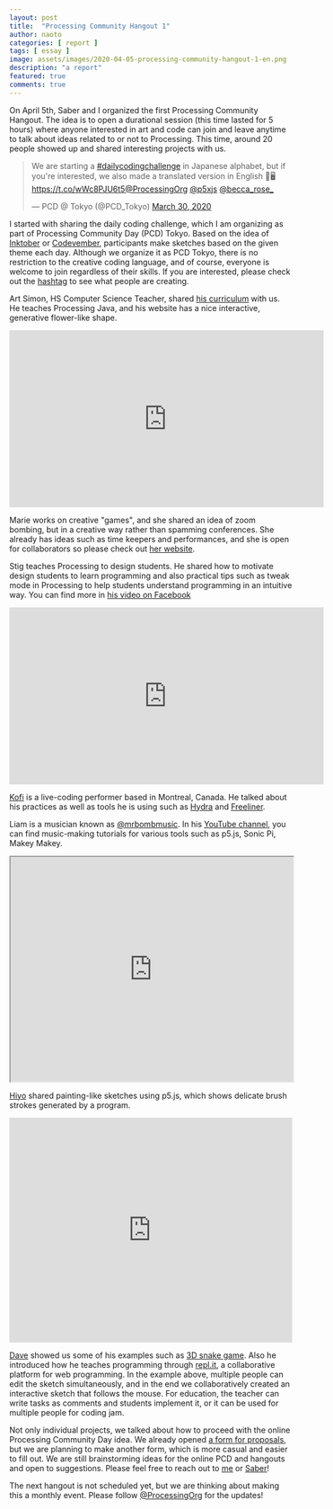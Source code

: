```yaml
---
layout: post
title:  "Processing Community Hangout 1"
author: naoto
categories: [ report ]
tags: [ essay ]
image: assets/images/2020-04-05-processing-community-hangout-1-en.png
description: "a report"
featured: true
comments: true
---
```


On April 5th, Saber and I organized the first Processing Community Hangout. The idea is to open a durational session (this time lasted for 5 hours) where anyone interested in art and code can join and leave anytime to talk about ideas related to or not to Processing. This time, around 20 people showed up and shared interesting projects with us.

<blockquote class="twitter-tweet"><p lang="en" dir="ltr">We are starting a <a href="https://twitter.com/hashtag/dailycodingchallenge?src=hash&amp;ref_src=twsrc%5Etfw">#dailycodingchallenge</a> in Japanese alphabet, but if you&#39;re interested, we also made a translated version in English 💙🖥️<a href="https://t.co/wWc8PJU6t5">https://t.co/wWc8PJU6t5</a><a href="https://twitter.com/ProcessingOrg?ref_src=twsrc%5Etfw">@ProcessingOrg</a> <a href="https://twitter.com/p5xjs?ref_src=twsrc%5Etfw">@p5xjs</a> <a href="https://twitter.com/becca_rose_?ref_src=twsrc%5Etfw">@becca_rose_</a></p>&mdash; PCD @ Tokyo (@PCD_Tokyo) <a href="https://twitter.com/PCD_Tokyo/status/1244611362086694912?ref_src=twsrc%5Etfw">March 30, 2020</a></blockquote> <script async src="https://platform.twitter.com/widgets.js" charset="utf-8"></script>

I started with sharing the daily coding challenge, which I am organizing as part of Processing Community Day (PCD) Tokyo. Based on the idea of [Inktober](https://inktober.com/) or [Codevember](http://codevember.xyz/), participants make sketches based on the given theme each day. Although we organize it as PCD Tokyo, there is no restriction to the creative coding language, and of course, everyone is welcome to join regardless of their skills. If you are interested, please check out the [hashtag](https://twitter.com/hashtag/dailycodingchallenge?src=hashtag_click) to see what people are creating.

Art Simon, HS Computer Science Teacher, shared [his curriculum](https://apcslowell.github.io/) with us. He teaches Processing Java, and his website has a nice interactive, generative flower-like shape.

<div class="youtube-container">
<iframe class="youtube-video" width="560" height="315" src="https://www.youtube.com/embed/3t13XOceq0Q" frameborder="0" allow="accelerometer; autoplay; encrypted-media; gyroscope; picture-in-picture" allowfullscreen></iframe>
</div>

Marie works on creative "games", and she shared an idea of zoom bombing, but in a creative way rather than spamming conferences. She already has ideas such as time keepers and performances, and she is open for collaborators so please check out [her website](https://marieflanagan.com/call-zb/).

Stig teaches Processing to design students. He shared how to motivate design students to learn programming and also practical tips such as tweak mode in Processing to help students understand programming in an intuitive way. You can find more in [his video on Facebook](https://www.facebook.com/stixan/videos/10158060811633550)

<div class="youtube-container">
<iframe class="youtube-video" width="560" height="315" src="https://www.youtube.com/embed/sBcnFqYihWw" frameborder="0" allow="accelerometer; autoplay; encrypted-media; gyroscope; picture-in-picture" allowfullscreen></iframe>
</div>

[Kofi](https://www.youtube.com/channel/UClm-UL4F7DxtvUFLjSC_QKw) is a live-coding performer based in Montreal, Canada. He talked about his practices as well as tools he is using such as [Hydra](https://hydra-editor.glitch.me/) and [Freeliner](https://vimeo.com/246850149).

Liam is a musician known as [@mrbombmusic](https://twitter.com/mrbombmusic). In his [YouTube channel](https://www.youtube.com/channel/UC8dqNjZzWl_02cGpcuiNEWg), you can find music-making tutorials for various tools such as p5.js, Sonic Pi, Makey Makey.

<iframe width="100%" height="400px" src="https://editor.p5js.org/undefined/embed/PHDLWhZir"></iframe>

[Hiyo](https://www.hotcoa.com/) shared painting-like sketches using p5.js, which shows delicate brush strokes generated by a program.

<iframe height="400px" width="100%" src="https://repl.it/@dcbriccetti/Processing-Community-Workspace?lite=true" scrolling="no" frameborder="no" allowtransparency="true" allowfullscreen="true" sandbox="allow-forms allow-pointer-lock allow-popups allow-same-origin allow-scripts allow-modals"></iframe>

[Dave](https://davebsoft.com/) showed us some of his examples such as [3D snake game](https://davebsoft.com/software/snake-game/). Also he introduced how he teaches programming through [repl.it](https://repl.it), a collaborative platform for web programming. In the example above, multiple people can edit the sketch simultaneously, and in the end we collaboratively created an interactive sketch that follows the mouse. For education, the teacher can write tasks as comments and students implement it, or it can be used for multiple people for coding jam.

Not only individual projects, we talked about how to proceed with the online Processing Community Day idea. We already opened [a form for proposals](https://docs.google.com/forms/d/e/1FAIpQLSeGBopYU1rYFYLcgAkIngFQnhQR18ltQhZL9QLClWcITxgNrg/viewform?usp=sf_link), but we are planning to make another form, which is more casual and easier to fill out. We are still brainstorming ideas for the online PCD and hangouts and open to suggestions. Please feel free to reach out to [me](mailto:mail@naotohieda.com) or [Saber](mailto:day@processing.org)!

The next hangout is not scheduled yet, but we are thinking about making this a monthly event. Please follow [@ProcessingOrg](https://twitter.com/ProcessingOrg) for the updates!
